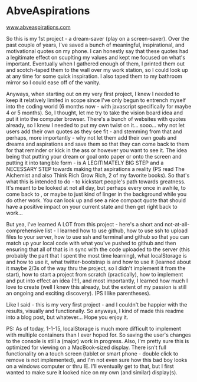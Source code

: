 AbveAspirations
===============

www.abveaspirations.com

So this is my 1st project - a dream-saver (play on a screen-saver). Over the past couple of years, I've saved a bunch of meaningful, inspirational, and motivational quotes on my phone. I can honestly say that these quotes had a legitimate effect on scuplting my values and kept me focused on what's important. Eventually when I gathered enough of them, I printed them out and scotch-taped them to the wall over my work station, so I could look up at any time for some quick inspiration. I also taped them to my bathroom mirror so I could ease off of the vanity. 

Anyways, when starting out on my very first project, I knew I needed to keep it relatively limited in scope since I've only begun to entrench myself into the coding world (6 months now - with javascript specifically for maybe 4 or 5 months). So, I thought, let me try to take the vision board idea and put it into the computer browser. There's a bunch of websites with quotes already, so I knew I needed to put my own twist on it... sooo... why not let users add their own quotes as they see fit - and stemming from that and perhaps, more importantly - why not let them add their own goals and dreams and aspirations and save them so that they can come back to them for that reminder or kick in the ass or however you want to see it. The idea being that putting your dream or goal onto paper or onto the screen and putting it into tangible form  - is A LEGITIMATELY BIG STEP and a NECESSARY STEP towards making that aspirations a reality (PS read The Alchemist and also Think Rich Grow Rich, 2 of my favorite books). So that's what this is intended to do - to kickstart people's path towards greatness. It's meant to be looked at not all day, but perhaps every once in awhile, to come back to , or maybe to just kind of linger in the background while you do other work. You can look up and see a nice compact quote that should have a positive impact on your current state and then get right back to work...

But yea, I've learned A LOT from this project - here's a short and not-at-all-comprehensive list - I learned how to use github, how to use ssh to upload files to your server, how to use ssh and terminal and github so that you can match up your local code with what you've pushed to github and then ensuring that all of that is in sync with the code uploaded to the server (this probably the part that I spent the most time learning), what localStorage is and how to use it, what twitter-bootstrap is and how to use it (learned about it maybe 2/3s of the way thru the project, so I didn't implement it from the start), how to start a project from scratch (practically), how to implement and put into effect an idea (!!!), and most importantly, I learned how much I love to create (well I knew this already, but the extent of my passion is still an ongoing and exciting discovery). (PS I like parentheses).

Like I said - this is my very first project - and I couldn't be happier with the results, visually and functionally. So anyways, I kind of made this readme into a blog post, but whatever... Hope you enjoy it.


PS: As of today, 1-1-15, localStorage is much more difficult to implement with multiple containers than I ever hoped for. So saving the user's changes to the console is still a (major) work in progress. Also, I'm pretty sure this is optimized for viewing on a MacBook-sized display. There isn't full functionality on a touch screen (tablet or smart phone - double click to remove is not implemented), and I'm not even sure how this bad boy looks on a windows computer or thru IE. I'll eventually get to that, but I first wanted to make sure it looked nice on my own (and similar) display(s).
